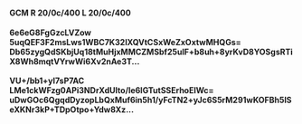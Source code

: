 #### GCM R 20/0c/400 L 20/0c/400
**6e6eG8FgGzcLVZow**<br/>**5uqQEF3F2msLws1WBC7K32IXQVtCSxWeZxOxtwMHQGs=**<br/>**Db65zygQdSKbjUq18tMuHjxMMCZMSbf25ulF+b8uh+8yrKvD8YOSgsRTiX8Wh8mqtVYrwWi6Xv2nAe3T...**<br/><br/>
**VU+/bb1+yI7sP7AC**<br/>**LMe1ckWFzg0APi3NDrXdUlto/le6lGTutSSErhoElWc=**<br/>**uDwGOc6QgqdDyzopLbQxMuf6in5h1/yFcTN2+yJc6S5rM291wKOFBh5ISeXKNr3kP+TDpOtpo+Ydw8Xz...**